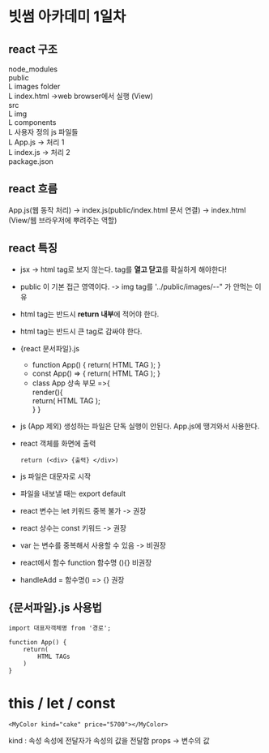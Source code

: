 # 빗썸 아카데미 1일차

## react 구조
node_modules<br/>
public<br/>
    L images folder<br/>
    L index.html ->web browser에서 실행 (View) <br/>
src<br/>
    L img<br/>
    L components<br/>
        L 사용자 정의 js 파일들<br/>
    L App.js  -> 처리 1<br/>
    L index.js  -> 처리 2<br/>
package.json<br/>


## react 흐름
App.js(웹 동작 처리) -> index.js(public/index.html 문서 연결) -> index.html (View/웹 브라우저에 뿌려주는 역할)

## react 특징
- jsx -> html tag로 보지 않는다. tag를 **열고 닫고**를 확실하게 해야한다!
- public 이 기본 접근 영역이다. -> img tag를 '../public/images/--" 가 안먹는 이유
- html tag는 반드시 **return 내부**에 적어야 한다.
- html tag는 반드시 큰 tag로 감싸야 한다.
- {react 문서파일}.js
    - function App() { return( HTML TAG ); }
    - const App() => { return( HTML TAG ); }
    - class App 상속 부모 =>{ <br/>
        render(){<br/>
            return( HTML TAG );<br/>
    }   }<br/>

- js (App 제외) 생성하는 파일은 단독 실행이 안된다. App.js에 땡겨와서 사용한다.
- react 객체를 화면에 출력 
    ```
    return (<div> {출력} </div>)
    ```
- js 파일은 대문자로 시작
- 파일을 내보낼 때는 export default
- react 변수는 let 키워드 중복 불가 -> 권장
- react 상수는 const 키워드 -> 권장
- var 는 변수를 중복해서 사용할 수 있음 -> 비권장
- react에서 함수 function 함수명 (){} 비권장
- handleAdd = 함수명() => {}  권장


## {문서파일}.js 사용법
```
import 대표자객체명 from '경로';

function App() { 
    return(
        HTML TAGs
    )
}
```

# this / let / const
```
<MyColor kind="cake" price="5700"></MyColor>
```
kind : 속성
속성에 전달자가 속성의 값을 전달함
props -> 변수의 값